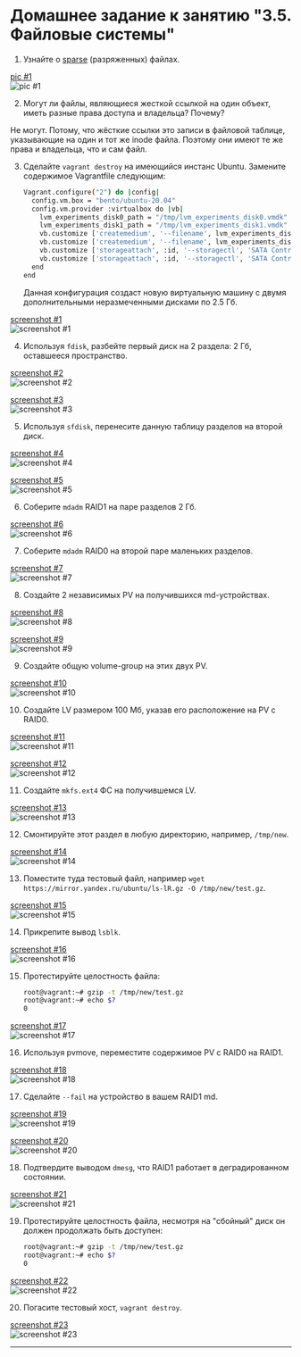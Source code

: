 # Домашнее задание к занятию "3.5. Файловые системы"

1. Узнайте о [sparse](https://ru.wikipedia.org/wiki/%D0%A0%D0%B0%D0%B7%D1%80%D0%B5%D0%B6%D1%91%D0%BD%D0%BD%D1%8B%D0%B9_%D1%84%D0%B0%D0%B9%D0%BB) (разряженных) файлах.

[pic #1](https://upload.wikimedia.org/wikipedia/commons/thumb/9/9f/Sparse_file_%28en%29.svg/1200px-Sparse_file_%28en%29.svg.png)  
![pic #1](https://upload.wikimedia.org/wikipedia/commons/thumb/9/9f/Sparse_file_%28en%29.svg/1200px-Sparse_file_%28en%29.svg.png)  

2. Могут ли файлы, являющиеся жесткой ссылкой на один объект, иметь разные права доступа и владельца? Почему?

Не могут. Потому, что жёсткие ссылки это записи в файловой таблице, указывающие на один и тот же inode файла. Поэтому они имеют те же права и владельца, что и сам файл.  

3. Сделайте `vagrant destroy` на имеющийся инстанс Ubuntu. Замените содержимое Vagrantfile следующим:

    ```bash
    Vagrant.configure("2") do |config|
      config.vm.box = "bento/ubuntu-20.04"
      config.vm.provider :virtualbox do |vb|
        lvm_experiments_disk0_path = "/tmp/lvm_experiments_disk0.vmdk"
        lvm_experiments_disk1_path = "/tmp/lvm_experiments_disk1.vmdk"
        vb.customize ['createmedium', '--filename', lvm_experiments_disk0_path, '--size', 2560]
        vb.customize ['createmedium', '--filename', lvm_experiments_disk1_path, '--size', 2560]
        vb.customize ['storageattach', :id, '--storagectl', 'SATA Controller', '--port', 1, '--device', 0, '--type', 'hdd', '--medium', lvm_experiments_disk0_path]
        vb.customize ['storageattach', :id, '--storagectl', 'SATA Controller', '--port', 2, '--device', 0, '--type', 'hdd', '--medium', lvm_experiments_disk1_path]
      end
    end
    ```

    Данная конфигурация создаст новую виртуальную машину с двумя дополнительными неразмеченными дисками по 2.5 Гб.

[screenshot #1](https://i.imgur.com/VN7gPpq.png)  
![screenshot #1](https://i.imgur.com/VN7gPpq.png)  

4. Используя `fdisk`, разбейте первый диск на 2 раздела: 2 Гб, оставшееся пространство.

[screenshot #2](https://i.imgur.com/CnQfvew.png)  
![screenshot #2](https://i.imgur.com/CnQfvew.png)  

[screenshot #3](https://i.imgur.com/i71QcK8.png)  
![screenshot #3](https://i.imgur.com/i71QcK8.png)  

5. Используя `sfdisk`, перенесите данную таблицу разделов на второй диск.

[screenshot #4](https://i.imgur.com/o6i4O0v.png)  
![screenshot #4](https://i.imgur.com/o6i4O0v.png)  

[screenshot #5](https://i.imgur.com/kg2QeFN.png)  
![screenshot #5](https://i.imgur.com/kg2QeFN.png)  

6. Соберите `mdadm` RAID1 на паре разделов 2 Гб.

[screenshot #6](https://i.imgur.com/h60he81.png)  
![screenshot #6](https://i.imgur.com/h60he81.png)  

7. Соберите `mdadm` RAID0 на второй паре маленьких разделов.

[screenshot #7](https://i.imgur.com/d0gCF7u.png)  
![screenshot #7](https://i.imgur.com/d0gCF7u.png)  

8. Создайте 2 независимых PV на получившихся md-устройствах.

[screenshot #8](https://i.imgur.com/PHMRiZn.png)  
![screenshot #8](https://i.imgur.com/PHMRiZn.png)  

[screenshot #9](https://i.imgur.com/ESOSAG9.png)  
![screenshot #9](https://i.imgur.com/ESOSAG9.png)  

9. Создайте общую volume-group на этих двух PV.

[screenshot #10](https://i.imgur.com/TkwS7rI.png)  
![screenshot #10](https://i.imgur.com/TkwS7rI.png)  

10. Создайте LV размером 100 Мб, указав его расположение на PV с RAID0.

[screenshot #11](https://i.imgur.com/O0toDB0.png)  
![screenshot #11](https://i.imgur.com/O0toDB0.png) 

[screenshot #12](https://i.imgur.com/9WOO5sC.png)  
![screenshot #12](https://i.imgur.com/9WOO5sC.png) 

11. Создайте `mkfs.ext4` ФС на получившемся LV.

[screenshot #13](https://i.imgur.com/nDTr8I1.png)  
![screenshot #13](https://i.imgur.com/nDTr8I1.png) 

12. Смонтируйте этот раздел в любую директорию, например, `/tmp/new`.

[screenshot #14](https://i.imgur.com/s0jc0RM.png)  
![screenshot #14](https://i.imgur.com/s0jc0RM.png) 

13. Поместите туда тестовый файл, например `wget https://mirror.yandex.ru/ubuntu/ls-lR.gz -O /tmp/new/test.gz`.

[screenshot #15](https://i.imgur.com/HTyHcQ4.png)  
![screenshot #15](https://i.imgur.com/HTyHcQ4.png) 

14. Прикрепите вывод `lsblk`.

[screenshot #16](https://i.imgur.com/hcBaggk.png)  
![screenshot #16](https://i.imgur.com/hcBaggk.png)  

15. Протестируйте целостность файла:

    ```bash
    root@vagrant:~# gzip -t /tmp/new/test.gz
    root@vagrant:~# echo $?
    0
    ```
[screenshot #17](https://i.imgur.com/HDCOSJm.png)  
![screenshot #17](https://i.imgur.com/HDCOSJm.png)  

16. Используя pvmove, переместите содержимое PV с RAID0 на RAID1.

[screenshot #18](https://i.imgur.com/hnrX8P8.png)  
![screenshot #18](https://i.imgur.com/hnrX8P8.png)  

17. Сделайте `--fail` на устройство в вашем RAID1 md.

[screenshot #19](https://i.imgur.com/MJpx8Ds.png)  
![screenshot #19](https://i.imgur.com/MJpx8Ds.png)  

[screenshot #20](https://i.imgur.com/oeCtfgp.png)  
![screenshot #20](https://i.imgur.com/oeCtfgp.png)  

18. Подтвердите выводом `dmesg`, что RAID1 работает в деградированном состоянии.

[screenshot #21](https://i.imgur.com/VYRoOFn.png)  
![screenshot #21](https://i.imgur.com/VYRoOFn.png)  

19. Протестируйте целостность файла, несмотря на "сбойный" диск он должен продолжать быть доступен:

    ```bash
    root@vagrant:~# gzip -t /tmp/new/test.gz
    root@vagrant:~# echo $?
    0
    ```
[screenshot #22](https://i.imgur.com/oHzHrC4.png)  
![screenshot #22](https://i.imgur.com/oHzHrC4.png)  

20. Погасите тестовый хост, `vagrant destroy`.

[screenshot #23](https://i.imgur.com/oHzHrC4.png)  
![screenshot #23](https://i.imgur.com/knQf6Qf.png)  
 
 ---
